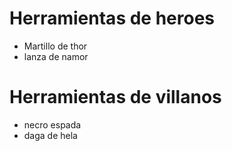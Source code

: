 # Herramientas de heroes

* Martillo de thor
* lanza de namor

# Herramientas de villanos

* necro espada 
* daga de hela 